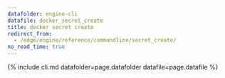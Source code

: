 ```yaml
---
datafolder: engine-cli
datafile: docker_secret_create
title: docker secret create
redirect_from:
  - /edge/engine/reference/commandline/secret_create/
no_read_time: true
---
```

<!--
Sorry, but the contents of this page are automatically generated from
Docker's source code. If you want to suggest a change to the text that appears
here, you'll need to find the string by searching this repo:

https://github.com/docker/cli
-->
{% include cli.md datafolder=page.datafolder datafile=page.datafile %}
